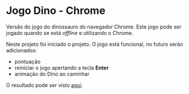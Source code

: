 # Jogo Dino - Chrome
Versão do jogo do dinossauro do navegador Chrome. Este jogo pode ser jogado quando se está *offline* e utilizando o Chrome.

Neste projeto foi iniciado o projeto. O jogo está funcional, no futuro serão adicionados:

- pontuação
- reiniciar o jogo apertando a tecla **Enter**
- animação do Dino ao caminhar

O resultado pode ser visto [aqui](https://andreibuslik.github.io/Jogo-Dino-Chrome/).
